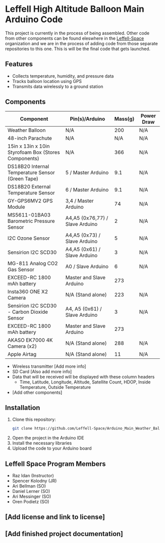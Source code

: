 # Leffell High Altitude Balloon Main Arduino Code

This project is currently in the process of being assembled. Other code from other components can be found eleswhere in the [Leffell-Space](https://github.com/orgs/Leffell-Space/repositories) organization and we are in the process of adding code from those separate repositories to this one. This is will be the final code that gets launched.

## Features

- Collects temperature, humidity, and pressure data
- Tracks balloon location using GPS
- Transmits data wirelessly to a ground station

## Components


| Component | Pin(s)/Arduino  | Mass(g) | Power Draw |           
| - | - | - | - |
|Weather Balloon| N/A|200|N/A|
|48-inch Parachute| N/A| N/A|N/A|
|15in x 13in x 10in Styrofoam Box (Stores Components)| N/A|366|N/A|
|DS18B20 Internal Temperature Sensor (Green Tape)| 5 / Master Arduino| 9.1|N/A|
|DS18B20 External Temperature Sensor | 6 / Master Arduino| 9.1 |N/A|
|GY-GPS6MV2 GPS Module| 3,4 / Master Arduino|74|N/A|
|MS5611-01BA03 Barometric Pressure Sensor| A4,A5 (0x76,77) / Slave Arduino|2| N/A|
|I2C Ozone Sensor| A4,A5 (0x73) / Slave Arduino|5| N/A |
|Sensirion I2C SCD30|A4,A5 (0x61) / Slave Arduino|3|N/A|
|MG-811 Analog CO2 Gas Sensor| A0 / Slave Arduino|6|N/A|
|EXCEED-RC 1800 mAh battery| Master and Slave Arduino|273| | 
|Insta360 ONE X2 Camera|N/A (Stand alone)|223|N/A|
|Sensirion I2C SCD30 - Carbon Dioxide Sensor|A4, A5 (0x61) / Slave Arduino|3|N/A|
|EXCEED-RC 1800 mAh battery| Master and Slave Arduino|273| |
|AKASO EK7000 4K Camera (x2)|N/A (Stand alone)|288|N/A|
|Apple Airtag | N/A (Stand alone)|11|N/A|

- Wireless transmitter [Add more info]
- SD Card [Also add more info]
- Data that will be received will be displayed with these column headers
     - Time, Latitude, Longitude, Altitude, Satellite Count, HDOP, Inside Temperature, Outside Temperature
- [Add other components]

## Installation

1. Clone this repository:
   ```bash
   git clone https://github.com/Leffell-Space/Arduino_Main_Weather_Balloon.git
   ```
2. Open the project in the Arduino IDE
3. Install the necessary libraries
4. Upload the code to your Arduino board

## Leffell Space Program Members
- Raz Idan (Instructor)
- Spencer Kolodny (JR)
- Ari Bellman (SO)
- Daniel Lerner (SO)
- Ari Messinger (SO)
- Oren Podietz (SO)
  
## [Add license and link to license]

## [Add finished project documentation]
